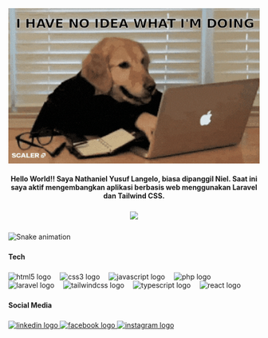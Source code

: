 <!--
**niel2512/niel2512** is a ✨ _special_ ✨ repository because its `README.md` (this file) appears on your GitHub profile.

Here are some ideas to get you started:

- 🔭 I’m currently working on ...
- 🌱 I’m currently learning ...
- 👯 I’m looking to collaborate on ...
- 🤔 I’m looking for help with ...
- 💬 Ask me about ...
- 📫 How to reach me: ...
- 😄 Pronouns: ...
- ⚡ Fun fact: ...
-->

<!-- ![](https://media.giphy.com/media/Dh5q0sShxgp13DwrvG/giphy.gif?cid=ecf05e4702nnt6mfopnhtjqbkk7crv3aara0qw9ujmb1by7r&ep=v1_gifs_search&rid=giphy.gif&ct=g) -->

<div align="center">
<img src="Happy.gif">
</div>

<h4 align="center">Hello World!! Saya Nathaniel Yusuf Langelo, biasa dipanggil Niel. Saat ini saya aktif mengembangkan aplikasi berbasis web menggunakan Laravel dan Tailwind CSS.</h4>

<!-- ![Niel's GitHub stats](https://github-readme-stats.vercel.app/api?username=niel2512&show_icons=true&theme=react&hide=prs,issues)

[![Top Langs](https://github-readme-stats.vercel.app/api/top-langs/?username=niel2512)](https://github.com/anuraghazra/github-readme-stats) -->

###

<div align="center">
  <img src="https://profile-counter.glitch.me/niel2512/count.svg?"  />
</div>

###

<!-- <h4 align="left">Play Games</h4> -->

###

<img src="https://raw.githubusercontent.com/niel2512/niel2512/output/snake.svg" alt="Snake animation" />

###

<!-- <picture>
  <source media="(prefers-color-scheme: dark)" srcset="https://raw.githubusercontent.com/niel2512/niel2512/output/pacman-contribution-graph-dark.svg">
  <source media="(prefers-color-scheme: light)" srcset="https://raw.githubusercontent.com/niel2512/niel2512/output/pacman-contribution-graph.svg">
  <img alt="pacman contribution graph" src="https://raw.githubusercontent.com/niel2512/niel2512/output/pacman-contribution-graph.svg">
</picture> -->

###

<h4 align="left">Tech</h4>

###

<div align="left">
  <img src="https://cdn.jsdelivr.net/gh/devicons/devicon/icons/html5/html5-original.svg" height="30" alt="html5 logo"  />
  <img width="10" />
  <img src="https://cdn.jsdelivr.net/gh/devicons/devicon/icons/css3/css3-original.svg" height="30" alt="css3 logo"  />
  <img width="10" />
  <img src="https://cdn.jsdelivr.net/gh/devicons/devicon/icons/javascript/javascript-original.svg" height="30" alt="javascript logo"  />
  <img width="10" />
  <img src="https://cdn.jsdelivr.net/gh/devicons/devicon/icons/php/php-original.svg" height="30" alt="php logo"  />
  <img width="10" />
  <img src="https://cdn.jsdelivr.net/gh/devicons/devicon/icons/laravel/laravel-original.svg" height="30" alt="laravel logo"  />
  <img width="10" />
  <img src="https://cdn.jsdelivr.net/gh/devicons/devicon/icons/tailwindcss/tailwindcss-original-wordmark.svg" height="30" alt="tailwindcss logo"  />
  <img width="10" />
  <img src="https://cdn.jsdelivr.net/gh/devicons/devicon/icons/typescript/typescript-original.svg" height="30" alt="typescript logo"  />
  <img width="10" />
  <img src="https://cdn.jsdelivr.net/gh/devicons/devicon/icons/react/react-original.svg" height="30" alt="react logo"  />
</div>

###

<h4 align="left">Social Media</h4>

###

<div align="left">
  <a href="https://www.linkedin.com/in/nathaniel-yusuf-langelo/" target="_blank">
    <img src="https://raw.githubusercontent.com/maurodesouza/profile-readme-generator/master/src/assets/icons/social/linkedin/default.svg" width="52" height="40" alt="linkedin logo"  />
  </a>
  <a href="https://www.facebook.com/profile.php?id=100006973127308" target="_blank">
    <img src="https://raw.githubusercontent.com/maurodesouza/profile-readme-generator/master/src/assets/icons/social/facebook/default.svg" width="52" height="40" alt="facebook logo"  />
  </a>
  <a href="https://www.instagram.com/nathaniel.yusuf/" target="_blank">
    <img src="https://raw.githubusercontent.com/maurodesouza/profile-readme-generator/master/src/assets/icons/social/instagram/default.svg" width="52" height="40" alt="instagram logo"  />
  </a>
</div>

###
